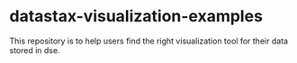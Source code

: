 # datastax-visualization-examples
This repository is to help users find the right visualization tool for their data stored in dse. 
